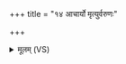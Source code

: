 +++
title = "१४ आचार्यो मृत्युर्वरुणः"

+++
<details><summary>मूलम् (VS)</summary>

आ॑चा॒र्यो᳡ मृ॒त्युर्वरु॑णः॒ सोम॒ ओष॑धयः॒ पयः॑। जी॒मूता॑ आस॒न्त्सत्वा॑न॒स्तैरि॒दं स्व१॒॑राभृ॑तम् ॥
</details>